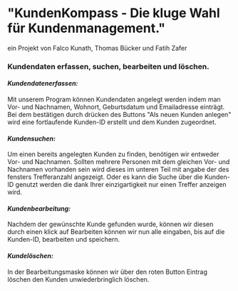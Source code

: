 # "KundenKompass - Die kluge Wahl für Kundenmanagement."
ein Projekt von Falco Kunath, Thomas Bücker und Fatih Zafer
### Kundendaten erfassen, suchen, bearbeiten und löschen.

#### ***Kundendatenerfassen:***
Mit unserem Program können Kundendaten angelegt werden indem man Vor- und 
Nachnamen, Wohnort, Geburtsdatum und Emailadresse einträgt. Bei dem bestätigen 
durch drücken des Buttons "Als neuen Kunden anlegen" wird eine fortlaufende 
Kunden-ID erstellt und dem Kunden zugeordnet.

#### ***Kundensuchen:***
Um einen bereits angelegten Kunden zu finden, benötigen
wir entweder Vor- und Nachnamen. Sollten mehrere Personen mit dem gleichen 
Vor- und Nachnamen vorhanden sein wird dieses im unteren Teil mit angabe der 
des fensters Trefferanzahl angezeigt. Oder es kann die Suche über die 
Kunden-ID genutzt werden die dank Ihrer einzigartigkeit nur einen Treffer anzeigen 
wird.

#### ***Kundenbearbeitung:***
Nachdem der gewünschte Kunde gefunden wurde, können wir diesen durch einen 
klick auf Bearbeiten können wir nun alle eingaben, bis auf die Kunden-ID, 
bearbeiten und speichern.

#### ***Kundelöschen:***
In der Bearbeitungsmaske können wir über den roten Button Eintrag löschen den 
Kunden unwiederbringlich löschen. 
